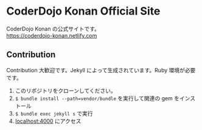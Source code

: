 # CoderDojo Konan Official Site

CoderDojo Konan の公式サイトです。  
<https://coderdojo-konan.netlify.com>

## Contribution
Contribution 大歓迎です。Jekyll によって生成されています。Ruby 環境が必要です。

1. このリポジトリをクローンしてください。
2. `$ bundle install --path=vendor/bundle` を実行して関連の gem をインストール
3. `$ bundle exec jekyll s` で実行
4. [localhost:4000](http://localhost:4000) にアクセス

